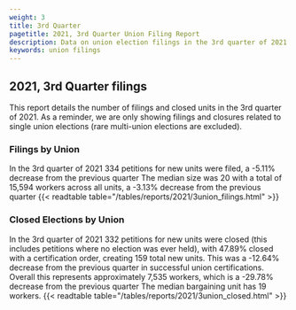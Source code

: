 ```yaml
---
weight: 3
title: 3rd Quarter
pagetitle: 2021, 3rd Quarter Union Filing Report
description: Data on union election filings in the 3rd quarter of 2021
keywords: union filings
---
```


## 2021, 3rd Quarter filings

This report details the number of filings and closed units in the 3rd quarter of 2021. As a reminder, we are only showing filings and closures related to single union elections (rare multi-union elections are excluded).

### Filings by Union
In the 3rd quarter of 2021 334 petitions for new units were filed, a -5.11% decrease from the previous quarter The median size was 20 with a total of 15,594 workers across all units, a -3.13% decrease from the previous quarter
{{< readtable table="/tables/reports/2021/3union_filings.html" >}}

### Closed Elections by Union
In the 3rd quarter of 2021 332 petitions for new units were closed (this includes petitions where no election was ever held), with 47.89% closed with a certification order, creating 159 total new units. This was a -12.64% decrease from the previous quarter in successful union certifications. Overall this represents approximately 7,535 workers, which is a -29.78% decrease from the previous quarter The median bargaining unit has 19 workers.
{{< readtable table="/tables/reports/2021/3union_closed.html" >}}
